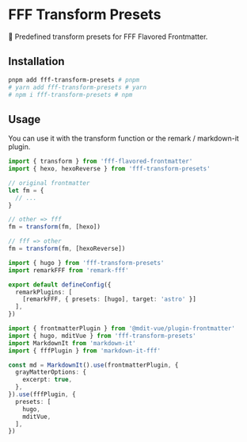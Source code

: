 # FFF Transform Presets

🌟 Predefined transform presets for FFF Flavored Frontmatter.

## Installation

```bash
pnpm add fff-transform-presets # pnpm
# yarn add fff-transform-presets # yarn
# npm i fff-transform-presets # npm
```

## Usage

You can use it with the transform function or the remark / markdown-it plugin.

```ts
import { transform } from 'fff-flavored-frontmatter'
import { hexo, hexoReverse } from 'fff-transform-presets'

// original frontmatter
let fm = {
  // ...
}

// other => fff
fm = transform(fm, [hexo])

// fff => other
fm = transform(fm, [hexoReverse])
```

```ts
import { hugo } from 'fff-transform-presets'
import remarkFFF from 'remark-fff'

export default defineConfig({
  remarkPlugins: [
    [remarkFFF, { presets: [hugo], target: 'astro' }]
  ],
})
```

```ts
import { frontmatterPlugin } from '@mdit-vue/plugin-frontmatter'
import { hugo, mditVue } from 'fff-transform-presets'
import MarkdownIt from 'markdown-it'
import { fffPlugin } from 'markdown-it-fff'

const md = MarkdownIt().use(frontmatterPlugin, {
  grayMatterOptions: {
    excerpt: true,
  },
}).use(fffPlugin, {
  presets: [
    hugo,
    mditVue,
  ],
})
```
